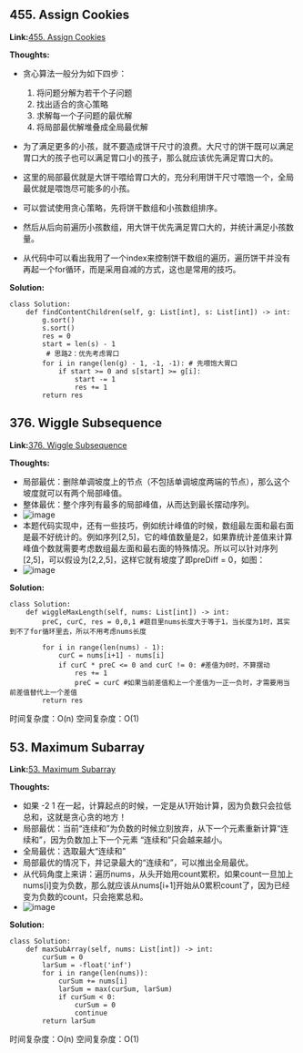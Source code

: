 ## 455. Assign Cookies ##

**Link:**[455. Assign Cookies](https://leetcode.com/problems/assign-cookies/description/)

**Thoughts:**
  - 贪心算法一般分为如下四步：
    1. 将问题分解为若干个子问题
    2. 找出适合的贪心策略
    3. 求解每一个子问题的最优解
    4. 将局部最优解堆叠成全局最优解
  
  - 为了满足更多的小孩，就不要造成饼干尺寸的浪费。大尺寸的饼干既可以满足胃口大的孩子也可以满足胃口小的孩子，那么就应该优先满足胃口大的。
  - 这里的局部最优就是大饼干喂给胃口大的，充分利用饼干尺寸喂饱一个，全局最优就是喂饱尽可能多的小孩。
  - 可以尝试使用贪心策略，先将饼干数组和小孩数组排序。
  - 然后从后向前遍历小孩数组，用大饼干优先满足胃口大的，并统计满足小孩数量。
  
  - 从代码中可以看出我用了一个index来控制饼干数组的遍历，遍历饼干并没有再起一个for循环，而是采用自减的方式，这也是常用的技巧。

**Solution:**
```
class Solution:
    def findContentChildren(self, g: List[int], s: List[int]) -> int:
        g.sort()
        s.sort()
        res = 0
        start = len(s) - 1
         # 思路2：优先考虑胃口
        for i in range(len(g) - 1, -1, -1): # 先喂饱大胃口
            if start >= 0 and s[start] >= g[i]:
                start -= 1
                res += 1
        return res
```

## 376. Wiggle Subsequence ##

**Link:**[376. Wiggle Subsequence](https://leetcode.com/problems/wiggle-subsequence/description/)

**Thoughts:**
  - 局部最优：删除单调坡度上的节点（不包括单调坡度两端的节点），那么这个坡度就可以有两个局部峰值。
  - 整体最优：整个序列有最多的局部峰值，从而达到最长摆动序列。
  - ![image](https://user-images.githubusercontent.com/69004164/211113825-c7fd47ae-8db8-4212-a20d-712914aa22ad.png)
  - 本题代码实现中，还有一些技巧，例如统计峰值的时候，数组最左面和最右面是最不好统计的。例如序列[2,5]，它的峰值数量是2，如果靠统计差值来计算峰值个数就需要考虑数组最左面和最右面的特殊情况。所以可以针对序列[2,5]，可以假设为[2,2,5]，这样它就有坡度了即preDiff = 0，如图：
  - ![image](https://user-images.githubusercontent.com/69004164/211113985-e17cd758-194b-44e7-9585-ec1b6dc54aeb.png)


**Solution:**
```
class Solution:
    def wiggleMaxLength(self, nums: List[int]) -> int:
        preC, curC, res = 0,0,1 #题目里nums长度大于等于1，当长度为1时，其实到不了for循环里去，所以不用考虑nums长度

        for i in range(len(nums) - 1):
            curC = nums[i+1] - nums[i]
            if curC * preC <= 0 and curC != 0: #差值为0时，不算摆动
                res += 1
                preC = curC #如果当前差值和上一个差值为一正一负时，才需要用当前差值替代上一个差值
        return res
```
时间复杂度：O(n)
空间复杂度：O(1)


## 53. Maximum Subarray ##

**Link:**[53. Maximum Subarray](https://leetcode.com/problems/maximum-subarray/description/)

**Thoughts:**
  - 如果 -2 1 在一起，计算起点的时候，一定是从1开始计算，因为负数只会拉低总和，这就是贪心贪的地方！
  - 局部最优：当前“连续和”为负数的时候立刻放弃，从下一个元素重新计算“连续和”，因为负数加上下一个元素 “连续和”只会越来越小。
  - 全局最优：选取最大“连续和”
  - 局部最优的情况下，并记录最大的“连续和”，可以推出全局最优。
  - 从代码角度上来讲：遍历nums，从头开始用count累积，如果count一旦加上nums[i]变为负数，那么就应该从nums[i+1]开始从0累积count了，因为已经变为负数的count，只会拖累总和。
  - ![image](https://user-images.githubusercontent.com/69004164/211114186-e1e0231a-6368-425e-bfcf-a2167ec9728b.png)

**Solution:**
```
class Solution:
    def maxSubArray(self, nums: List[int]) -> int:
        curSum = 0
        larSum = -float('inf')
        for i in range(len(nums)):
            curSum += nums[i]
            larSum = max(curSum, larSum)
            if curSum < 0:
                curSum = 0
                continue
        return larSum
```
时间复杂度：O(n)
空间复杂度：O(1)
